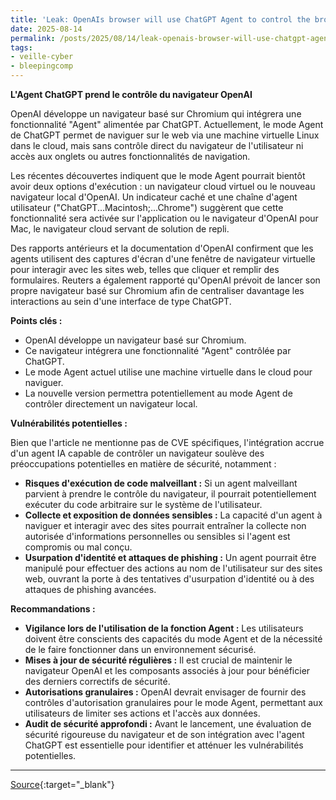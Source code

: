 ```yaml
---
title: 'Leak: OpenAIs browser will use ChatGPT Agent to control the browser'
date: 2025-08-14
permalink: /posts/2025/08/14/leak-openais-browser-will-use-chatgpt-agent-to-control-the-browser/
tags:
- veille-cyber
- bleepingcomp
---
```

**L'Agent ChatGPT prend le contrôle du navigateur OpenAI**

OpenAI développe un navigateur basé sur Chromium qui intégrera une fonctionnalité "Agent" alimentée par ChatGPT. Actuellement, le mode Agent de ChatGPT permet de naviguer sur le web via une machine virtuelle Linux dans le cloud, mais sans contrôle direct du navigateur de l'utilisateur ni accès aux onglets ou autres fonctionnalités de navigation.

Les récentes découvertes indiquent que le mode Agent pourrait bientôt avoir deux options d'exécution : un navigateur cloud virtuel ou le nouveau navigateur local d'OpenAI. Un indicateur caché et une chaîne d'agent utilisateur ("ChatGPT...Macintosh;...Chrome") suggèrent que cette fonctionnalité sera activée sur l'application ou le navigateur d'OpenAI pour Mac, le navigateur cloud servant de solution de repli.

Des rapports antérieurs et la documentation d'OpenAI confirment que les agents utilisent des captures d'écran d'une fenêtre de navigateur virtuelle pour interagir avec les sites web, telles que cliquer et remplir des formulaires. Reuters a également rapporté qu'OpenAI prévoit de lancer son propre navigateur basé sur Chromium afin de centraliser davantage les interactions au sein d'une interface de type ChatGPT.

**Points clés :**

*   OpenAI développe un navigateur basé sur Chromium.
*   Ce navigateur intégrera une fonctionnalité "Agent" contrôlée par ChatGPT.
*   Le mode Agent actuel utilise une machine virtuelle dans le cloud pour naviguer.
*   La nouvelle version permettra potentiellement au mode Agent de contrôler directement un navigateur local.

**Vulnérabilités potentielles :**

Bien que l'article ne mentionne pas de CVE spécifiques, l'intégration accrue d'un agent IA capable de contrôler un navigateur soulève des préoccupations potentielles en matière de sécurité, notamment :

*   **Risques d'exécution de code malveillant :** Si un agent malveillant parvient à prendre le contrôle du navigateur, il pourrait potentiellement exécuter du code arbitraire sur le système de l'utilisateur.
*   **Collecte et exposition de données sensibles :** La capacité d'un agent à naviguer et interagir avec des sites pourrait entraîner la collecte non autorisée d'informations personnelles ou sensibles si l'agent est compromis ou mal conçu.
*   **Usurpation d'identité et attaques de phishing :** Un agent pourrait être manipulé pour effectuer des actions au nom de l'utilisateur sur des sites web, ouvrant la porte à des tentatives d'usurpation d'identité ou à des attaques de phishing avancées.

**Recommandations :**

*   **Vigilance lors de l'utilisation de la fonction Agent :** Les utilisateurs doivent être conscients des capacités du mode Agent et de la nécessité de le faire fonctionner dans un environnement sécurisé.
*   **Mises à jour de sécurité régulières :** Il est crucial de maintenir le navigateur OpenAI et les composants associés à jour pour bénéficier des derniers correctifs de sécurité.
*   **Autorisations granulaires :** OpenAI devrait envisager de fournir des contrôles d'autorisation granulaires pour le mode Agent, permettant aux utilisateurs de limiter ses actions et l'accès aux données.
*   **Audit de sécurité approfondi :** Avant le lancement, une évaluation de sécurité rigoureuse du navigateur et de son intégration avec l'agent ChatGPT est essentielle pour identifier et atténuer les vulnérabilités potentielles.

---
[Source](https://www.bleepingcomputer.com/news/artificial-intelligence/leak-openais-browser-will-use-chatgpt-agent-to-control-the-browser/){:target="_blank"}
